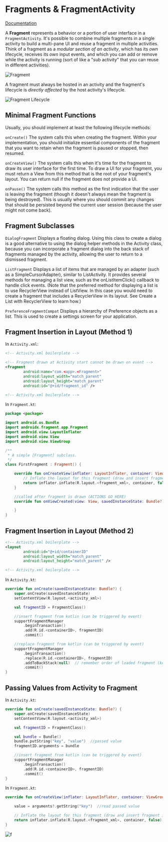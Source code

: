 # Fragments & FragmentActivity

[Documentation](https://developer.android.com/guide/components/fragments)

A **Fragment** represents a behavior or a portion of user interface in a `FragmentActivity`. It's possible to combine multiple fragments in a single activity to build a multi-pane UI and reuse a fragment in multiple activities.  
Think of a fragment as a *modular section of an activity*, which has its *own* lifecycle, receives its *own* input events, and which you can add or remove while the activity is running (sort of like a "sub activity" that you can reuse in different activities).

![Fragment](../.images/android_fragments.png)

A fragment must always be hosted in an activity and the fragment's lifecycle is *directly affected* by the host activity's lifecycle.

![Fragment Lifecycle](../.images/android_fragment-lifecycle.png)

## Minimal Fragment Functions

Usually, you should implement at least the following lifecycle methods:

`onCreate()`
The system calls this when creating the fragment. Within your implementation, you should initialize essential components of the fragment that you want to retain when the fragment is paused or stopped, then resumed.

`onCreateView()`
The system calls this when it's time for the fragment to draw its user interface for the first time. To draw a UI for your fragment, you must return a View from this method that is the root of your fragment's layout. You can return null if the fragment does not provide a UI.

`onPause()`
The system calls this method as the first indication that the user is leaving the fragment (though it doesn't always mean the fragment is being destroyed). This is usually where you should commit any changes that should be persisted beyond the current user session (because the user might not come back).

## Fragment Subclasses

`DialogFragment`
Displays a floating dialog. Using this class to create a dialog is a good alternative to using the dialog helper methods in the Activity class, because you can incorporate a fragment dialog into the back stack of fragments managed by the activity, allowing the user to return to a dismissed fragment.

`ListFragment`
Displays a list of items that are managed by an adapter (such as a SimpleCursorAdapter), similar to ListActivity. It provides several methods for managing a list view, such as the onListItemClick() callback to handle click events. (Note that the preferred method for displaying a list is to use RecyclerView instead of ListView. In this case you would need to create a fragment that includes a RecyclerView in its layout. See Create a List with RecyclerView to learn how.)

`PreferenceFragmentCompat`
Displays a hierarchy of Preference objects as a list. This is used to create a settings screen for your application.

## Fragment Insertion in Layout (Method 1)

In `Activity.xml`:

```xml
<!-- Activity.xml boilerplate -->

<!-- Fragment drawn at Activity start cannot be drawn on event -->
<fragment
        android:name="com.<app>.<Fragment>"
        android:layout_width="match_parent"
        android:layout_height="match_parent"
        android:id="@+id/fragment_id" />

<!-- Activity.xml boilerplate -->
```

In `Fragment.kt`:

```kotlin
package <package>

import android.os.Bundle
import androidx.fragment.app.Fragment
import android.view.LayoutInflater
import android.view.View
import android.view.ViewGroup

/**
 * A simple [Fragment] subclass.
 */
class FirstFragment : Fragment() {

    override fun onCreateView(inflater: LayoutInflater, container: ViewGroup?, savedInstanceState: Bundle? ): View? {
        // Inflate the layout for this fragment (draw and insert fragment in Activity)
        return inflater.inflate(R.layout.<fragment_xml>, container, false)
    }

    //called after fragment is drawn (ACTIONS GO HERE)
    override fun onViewCreated(view: View, savedInstanceState: Bundle?) {

    }
}
```

## Fragment Insertion in Layout (Method 2)

```xml
<!-- Activity.xml boilerplate -->
<layout
        android:id="@+id/containerID"
        android:layout_width="match_parent"
        android:layout_height="match_parent" />

<!-- Activity.xml boilerplate -->
```

In `Activity.kt`:

```kotlin
override fun onCreate(savedInstanceState: Bundle?) {
    super.onCreate(savedInstanceState)
    setContentView(R.layout.<activity_xml>)

    val fragmentID = FragmentClass()

    //insert fragment from kotlin (can be triggered by event)
    supportFragmentManager
        .beginTransaction()
        .add(R.id.<containerID>, fragmentID)
        .commit()

    //replace fragment from kotlin (can be triggered by event)
    supportFragmentManager
        .beginTransaction()
        .replace(R.id.<containerID>, fragmentID)
        .addToBackStack(null)  // remember order of loaded fragment (keep alive previous fragments)
        .commit()
}
```

## Passing Values from Activity to Fragment

In `Activity.kt`:

```kotlin
override fun onCreate(savedInstanceState: Bundle?) {
    super.onCreate(savedInstanceState)
    setContentView(R.layout.<activity_xml>)

    val fragmentID = FragmentClass()

    val bundle = Bundle()
    bundle.putString("key", "value")  //passed value
    fragmentID.arguments = bundle

    //insert fragment from kotlin (can be triggered by event)
    supportFragmentManager
        .beginTransaction()
        .add(R.id.<containerID>, fragmentID)
        .commit()
}
```

In `Fragment.kt`:

```kotlin
override fun onCreateView(inflater: LayoutInflater, container: ViewGroup?, savedInstanceState: Bundle? ): View? {

    value = arguments?.getString("key")  //read passed value

    // Inflate the layout for this fragment (draw and insert fragment in Activity)
    return inflater.inflate(R.layout.<fragment_xml>, container, false)
}
```

![f](https://blog.avenuecode.com/hs-fs/hubfs/The%20activity%20and%20fragment%20lifecycles%20(1).png?width=640&name=The%20activity%20and%20fragment%20lifecycles%20(1).png)
